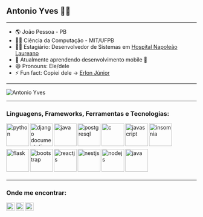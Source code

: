 ## Antonio Yves 👨‍💻

---

- 🌎 João Pessoa - PB
- 👨‍🎓 Ciência da Computação - MIT/UFPB
- 👨‍💻 Estagiário: Desenvolvedor de Sistemas em [Hospital Napoleão Laureano](http://hlaureano.org.br)
- 🌱 Atualmente aprendendo desenvolvimento mobile 📱
- 😄 Pronouns: Ele/dele
- ⚡ Fun fact: Copiei dele -> [Erlon Júnior](https://github.com/ejrgeek)

---


<img align="center" src="https://github-readme-stats.vercel.app/api?username=antonio-yves&show_icons=true&theme=dark" alt="Antonio Yves" />

---

### Linguagens, Frameworks, Ferramentas e Tecnologias:
[<img align="left" alt="python" width="60px" src="https://www.flaticon.com/svg/static/icons/svg/1822/1822899.svg">][python]
[<img align="left" alt="django documentation" width="60px" src="https://cdn.iconscout.com/icon/free/png-512/django-2-282855.png">][django]
[<img align="left" alt="java" width="60px" src="https://www.ifpe.edu.br/campus/palmares/noticias/curso-de-extensao-em-java/javalogo.png/@@images/bf2f5d2c-6545-43bc-b187-9d01c6875d56.png">][java]
[<img align="left" alt="postgresql" width="60px" src="https://stato.blog.br/loja/image/cache/catalog/LOGO/postgresql-logo-500x500.png">][postgresql]
[<img align="left" alt="c" width="60px" src="https://cdn.freebiesupply.com/logos/large/2x/c-2975-logo-png-transparent.png">][c]
[<img align="left" alt="javascript" width="60px" src="https://images.vexels.com/media/users/3/166403/isolated/preview/a5a33bf3004830a2bd581e9fa65de660---cone-da-linguagem-de-programa----o-javascript-by-vexels.png">][javascript]
[<img align="left" alt="insomnia" width="60px" src="https://s3.amazonaws.com/s3.roaringapps.com/assets/icons/1561251841927-Insomnia.png">][insomnia]
<br/><br/><br/><br/>
[<img align="left" alt="flask" width="60px" src="https://miro.medium.com/max/800/1*Q5EUk28Xc3iCDoMSkrd1_w.png">][flask]
[<img align="left" alt="bootstrap" width="60px" src="https://camo.githubusercontent.com/a664defdd5c2ec93a3fbfb51e0f2aaafa5dc57bf1e13aa47456ced037b3cebe8/68747470733a2f2f676574626f6f7473747261702e636f6d2f646f63732f352e302f6173736574732f6272616e642f626f6f7473747261702d6c6f676f2d736861646f772e706e67">][bootstrap]
[<img align="left" alt="reactjs" width="60px" src="https://upload.wikimedia.org/wikipedia/commons/thumb/a/a7/React-icon.svg/1200px-React-icon.svg.png">][reactjs]
[<img align="left" alt="nestjs" width="60px" src="https://d33wubrfki0l68.cloudfront.net/e937e774cbbe23635999615ad5d7732decad182a/26072/logo-small.ede75a6b.svg">][nestjs]
[<img align="left" alt="nodejs" width="60px" src="https://img.icons8.com/color/452/nodejs.png">][nodejs]
[<img align="left" alt="java" width="60px" src="https://www.ifpe.edu.br/campus/palmares/noticias/curso-de-extensao-em-java/javalogo.png/@@images/bf2f5d2c-6545-43bc-b187-9d01c6875d56.png">][java]
<br/><br/><br/><br/>

---
 
### Onde me encontrar:
[<img align="left" alt="site" width="22px" src="https://upload.wikimedia.org/wikipedia/commons/thumb/1/12/High-contrast-applications-internet.svg/768px-High-contrast-applications-internet.svg.png" />][site]
[<img align="left" alt="linkedin" width="22px" src="https://cdn.jsdelivr.net/npm/simple-icons@v3/icons/linkedin.svg" />][linkedin]
[<img align="left" alt="Instagram" width="22px" src="https://cdn.jsdelivr.net/npm/simple-icons@v3/icons/instagram.svg" />][instagram]

<br/>

[linkedin]: https://www.linkedin.com/in/antonio-yves/
[instagram]: https://www.instagram.com/yvessousa/
[site]: https://antonio-yves.github.io/
[java]: https://java.com/pt-BR/
[insomnia]: https://insomnia.rest/
[python]: https://www.python.org/doc/
[django]: https://www.djangoproject.com/
[postgresql]: https://www.postgresql.org/docs/
[javascript]: https://developer.mozilla.org/pt-BR/docs/Web/JavaScript
[c]: https://pt.wikipedia.org/wiki/C_(linguagem_de_programa%C3%A7%C3%A3o)
[flask]: https://flask.palletsprojects.com/en/2.0.x/
[bootstrap]: https://getbootstrap.com/
[reactjs]: https://pt-br.reactjs.org/
[nestjs]: https://nestjs.com/
[nodejs]: https://nodejs.org/en/
[java]: https://www.java.com/pt-BR/
